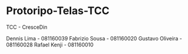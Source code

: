 # Protoripo-Telas-TCC
TCC - CresceDin

Dennis Lima - 081160039
Fabrizio Sousa - 081160020
Gustavo Oliveira - 081160028
Rafael Kenji - 081160010
